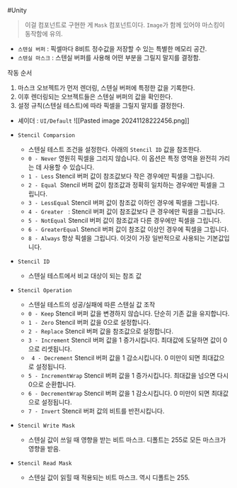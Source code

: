 #Unity 

> 이걸 컴포넌트로 구현한 게 `Mask` 컴포넌트이다. `Image`가 함께 있어야 마스킹이 동작함에 유의.


- `스텐실 버퍼` : 픽셀마다 8비트 정수값을 저장할 수 있는 특별한 메모리 공간. 
- `스텐실 마스크` : 스텐실 버퍼를 사용해 어떤 부분을 그릴지 말지를 결정함.

작동 순서
1. 마스크 오브젝트가 먼저 렌더링, 스텐실 버퍼에 특정한 값을 기록한다.
2. 이후 렌더링되는 오브젝트들은 스텐실 버퍼의 값을 확인한다.
3. 설정 규칙(스텐실 테스트)에 따라 픽셀을 그릴지 말지를 결정한다.

- 셰이더 : `UI/Default`
![[Pasted image 20241128222456.png]]
- `Stencil Comparsion`
	- 스텐실 테스트 조건을 설정한다. 아래의 `Stencil ID` 값을 참조한다.
	- `0 - Never` 영원히 픽셀을 그리지 않습니다. 이 옵션은 특정 영역을 완전히 가리는 데 사용할 수 있습니다.
	- `1 - Less`  Stencil 버퍼 값이 참조값보다 작은 경우에만 픽셀을 그립니다.
	- `2 - Equal `Stencil 버퍼 값이 참조값과 정확히 일치하는 경우에만 픽셀을 그립니다.
	- `3 - LessEqual` Stencil 버퍼 값이 참조값 이하인 경우에 픽셀을 그립니다.
	- `4 - Greater ` : Stencil 버퍼 값이 참조값보다 큰 경우에만 픽셀을 그립니다.
	- `5 - NotEqual` Stencil 버퍼 값이 참조값과 다른 경우에만 픽셀을 그립니다.
	- `6 - GreaterEqual` Stencil 버퍼 값이 참조값 이상인 경우에 픽셀을 그립니다.
	- `8 - Always` 항상 픽셀을 그립니다. 이것이 가장 일반적으로 사용되는 기본값입니다.

- `Stencil ID` 
	- 스텐실 테스트에서 비교 대상이 되는 참조 값

- `Stencil Operation`
	- 스텐실 테스트의 성공/실패에 따른 스텐실 값 조작
	- `0 - Keep` Stencil 버퍼 값을 변경하지 않습니다. 단순히 기존 값을 유지합니다.
	 - `1 - Zero` Stencil 버퍼 값을 0으로 설정합니다.
	- `2 - Replace` Stencil 버퍼 값을 참조값으로 설정합니다.
	- `3 - Increment` Stencil 버퍼 값을 1 증가시킵니다. 최대값에 도달하면 값이 0으로 리셋됩니다.
	- ` 4 - Decrement` Stencil 버퍼 값을 1 감소시킵니다. 0 미만이 되면 최대값으로 설정됩니다.
	- `5 - IncrementWrap` Stencil 버퍼 값을 1 증가시킵니다. 최대값을 넘으면 다시 0으로 순환합니다.
	- `6 - DecrementWrap` Stencil 버퍼 값을 1 감소시킵니다. 0 미만이 되면 최대값으로 설정됩니다.
	- `7 - Invert` Stencil 버퍼 값의 비트를 반전시킵니다.

- `Stencil Write Mask`
	- 스텐실 값이 쓰일 때 영향을 받는 비트 마스크. 디폴트는 255로 모든 마스크가 영향을 받음.

- `Stencil Read Mask`
	- 스텐실 값이 읽힐 때 적용되는 비트 마스크. 역시 디폴트는 255.

